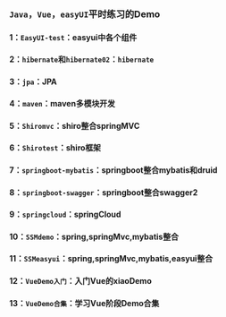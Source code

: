 ### `Java`，`Vue`，`easyUI`平时练习的Demo

#### 1：`EasyUI-test`：easyui中各个组件

#### 2：`hibernate`和`hibernate02`：`hibernate`

#### 3：`jpa`：JPA

#### 4：`maven`：maven多模块开发

#### 5：`Shiromvc`：shiro整合springMVC

#### 6：`Shirotest`：shiro框架

#### 7：`springboot-mybatis`：springboot整合mybatis和druid

#### 8：`springboot-swagger`：springboot整合swagger2

#### 9：`springcloud`：springCloud

#### 10：`SSMdemo`：spring,springMvc,mybatis整合

#### 11：`SSMeasyui`：spring,springMvc,mybatis,easyui整合

#### 12：`VueDemo入门`：入门Vue的xiaoDemo

#### 13：`VueDemo合集`：学习Vue阶段Demo合集